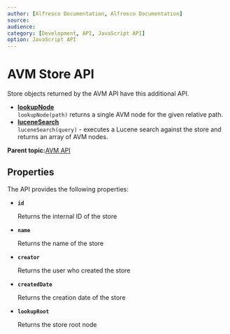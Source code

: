```yaml
---
author: [Alfresco Documentation, Alfresco Documentation]
source: 
audience: 
category: [Development, API, JavaScript API]
option: JavaScript API
---
```


# AVM Store API

Store objects returned by the AVM API have this additional API.

-   **[lookupNode](../references/API-JS-avm-store-lookupNode.md)**  
`lookupNode(path)` returns a single AVM node for the given relative path.
-   **[luceneSearch](../references/API-JS-avm-store-luceneSearch.md)**  
`luceneSearch(query)` - executes a Lucene search against the store and returns an array of AVM nodes.

**Parent topic:**[AVM API](../references/API-JS-AVM.md)

## Properties

The API provides the following properties:

-   **`id`**

    Returns the internal ID of the store

-   **`name`**

    Returns the name of the store

-   **`creator`**

    Returns the user who created the store

-   **`createdDate`**

    Returns the creation date of the store

-   **`lookupRoot`**

    Returns the store root node


